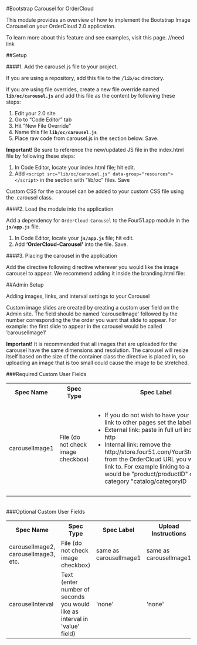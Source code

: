 #Bootstrap Carousel for OrderCloud

This module provides an overview of how to implement the Bootstrap Image Carousel on your OrderCloud 2.0 application.

To learn more about this feature and see examples, visit this page. //need link

##Setup

####1. Add the carousel.js file to your project.

If you are using a repository, add this file to the **`/lib/oc`** directory.

If you are using file overrides, create a new file override named **`lib/oc/carousel.js`** and add this file as the content by following these steps:

1. Edit your 2.0 site
2. Go to “Code Editor” tab
3. Hit “New File Override”
4. Name this file **`lib/oc/carousel.js`**
5. Place raw code from carousel.js in the section below. Save.

**Important!** Be sure to reference the new/updated JS file in the index.html file by following these steps:

1. In Code Editor, locate your index.html file; hit edit.
2. Add `<script src="lib/oc/carousel.js" data-group="resources"></script>` in the section with “lib/oc” files. Save

Custom CSS for the carousel can be added to your custom CSS file using the .carousel class.

####2. Load the module into the application

Add a dependency for `OrderCloud-Carousel` to the Four51.app module in the **`js/app.js`** file.
1. In Code Editor, locate your **`js/app.js`** file; hit edit.
2. Add **‘OrderCloud-Carousel’** into the file. Save.

####3. Placing the carousel in the application

Add the directive following directive wherever you would like the image carousel to appear. We recommend adding it inside the branding.html file: <custom-carousel></custom-carousel>

##Admin Setup

Adding images, links, and interval settings to your Carousel

Custom image slides are created by creating a custom user field on the Admin site. The field should be named 'carouselImage' followed by the number corresponding the the order you want that slide to appear. For example: the first slide to appear in the carousel would be called ‘carouselImage1’

**Important!** It is recommended that all images that are uploaded for the carousel have the same dimensions and resolution. The carousel will resize itself based on the size of the container class the directive is placed in, so uploading an image that is too small could cause the image to be stretched.

###Required Custom User Fields

<table>
    <tr>
        <th>Spec Name</th>
        <th>Spec Type</th>
        <th>Spec Label</th>
        <th>Upload Instructions</th>
        <th>Description</th>
    </tr>
    <tr>
        <td>
         carouselImage1
        </td>
        <td>File (do not check image checkbox)</td>
        <td>
            <ul>
                <li>
                    If you do not wish to have your images link to other pages set the label to ’none’
                </li>
                <li>
                    External link: paste in full url including http
                </li>
                <li>
                    Internal link: remove the http://store.four51.com/YourStoreName/ from the OrderCloud URL you wish to link to. For example linking to a product would be "product/productID" or to a category "catalog/categoryID
                </li>
            </ul>
        </td>
        <td>
            <ul>
                <li>Any text included in the Upload Instructions box will be displayed on top of the slide.</li>
                <li>For no text write 'none'</li>
            </ul>
        </td>
        <td>Sets first slide in carousel</td>
    </tr>
</table>

</br>
###Optional Custom User Fields

<table>
    <tr>
        <th>Spec Name</th>
        <th>Spec Type</th>
        <th>Spec Label</th>
        <th>Upload Instructions</th>
        <th>Description</th>
    </tr>
    <tr>
        <td>
            carouselImage2, carouselImage3, etc.
        </td>
    <td>File (do not check image checkbox)</td>
        <td>same as carouselImage1</td>
        <td>same as carouselImage1</td>
        <td>Sets subsequent slides in carousel</td>
    </tr>
    <tr>
        <td>
                    carouselInterval
        </td>
        <td>Text (enter number of seconds you would like as interval in 'value' field)</td>
        <td>'none'</td>
        <td>'none'</td>
        <td>
        Sets Interval for Slide rotation. Default is 5 seconds. Setting to 0 will prevent rotation.
        </td>
    </tr>
</table>
